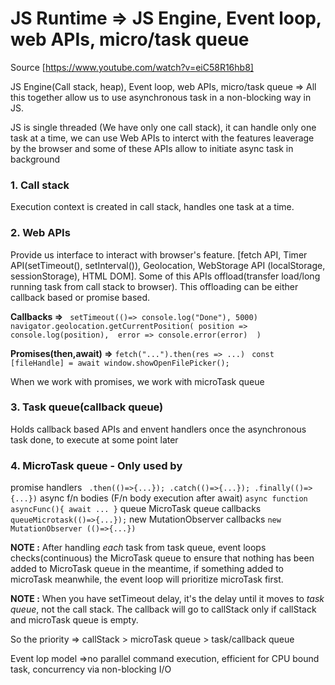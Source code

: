 # JS Runtime => JS Engine, Event loop, web APIs, micro/task queue

Source [https://www.youtube.com/watch?v=eiC58R16hb8]

JS Engine(Call stack, heap), Event loop, web APIs, micro/task queue => All this together allow us to use asynchronous task in a non-blocking way in JS.

JS is single threaded (We have only one call stack), it can handle only one task at a time, we can use Web APIs to interct with the features leaverage by the browser and some of these APIs  allow to initiate async task in background

### 1. Call stack

Execution context is created in call stack, handles one task at a time.

### 2. Web APIs

Provide us interface to interact with browser's feature. [fetch API, Timer API(setTimeout(), setInterval()), Geolocation, WebStorage API (localStorage, sessionStorage), HTML DOM]. Some of this APIs offload(transfer load/long running task from call stack to browser). This offloading can be either callback based or promise based.

**Callbacks =>** ``` setTimeout(()=> console.log("Done"), 5000)```
```navigator.geolocation.getCurrentPosition( position => console.log(position),  error => console.error(error)  )```

**Promises(then,await) =>** ```fetch("...").then(res => ...)``` ``` const [fileHandle] = await window.showOpenFilePicker();```

When we work with promises, we work with microTask queue

### 3. Task queue(callback queue)

Holds callback based APIs and envent handlers once the asynchronous task done, to execute at some point later

### 4. MicroTask queue - Only used by 
promise handlers ``` .then(()=>{...}); .catch(()=>{...}); .finally(()=> {...})```
async f/n bodies (F/n body execution after await) ``` async function asyncFunc(){ await ... } ```
queue MicroTask queue callbacks ```queueMicrotask(()=>{...});```
new MutationObserver callbacks ```new MutationObserver (()=>{...})```

**NOTE :** After handling *each* task from task queue, event loops checks(continuous) the MicroTask queue to ensure that nothing has been added to MicroTask queue in the meantime, if something added to microTask meanwhile, the event loop will prioritize microTask first.

**NOTE :** When you have setTimeout delay, it's the delay until it moves to *task queue*, not the call stack. The callback will go to callStack only if callStack and microTask queue is empty.


So the priority =>   callStack > microTask queue > task/callback queue

Event lop model =>no parallel command execution, efficient for CPU bound task, concurrency via non-blocking I/O
